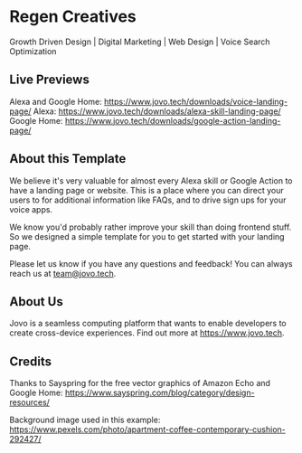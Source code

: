 # Regen Creatives
Growth Driven Design | Digital Marketing | Web Design | Voice Search Optimization

## Live Previews
Alexa and Google Home: https://www.jovo.tech/downloads/voice-landing-page/
Alexa: https://www.jovo.tech/downloads/alexa-skill-landing-page/
Google Home: https://www.jovo.tech/downloads/google-action-landing-page/


## About this Template
We believe it's very valuable for almost every Alexa skill or Google Action to have a landing page or website.
This is a place where you can direct your users to for additional information like FAQs, and to drive sign ups for your voice apps.

We know you'd probably rather improve your skill than doing frontend stuff. So we designed a simple template for you to get started with your landing page.

Please let us know if you have any questions and feedback! 
You can always reach us at team@jovo.tech.


## About Us
Jovo is a seamless computing platform that wants to enable developers to create cross-device experiences.
Find out more at https://www.jovo.tech.


## Credits
Thanks to Sayspring for the free vector graphics of Amazon Echo and Google Home: https://www.sayspring.com/blog/category/design-resources/

Background image used in this example: https://www.pexels.com/photo/apartment-coffee-contemporary-cushion-292427/
